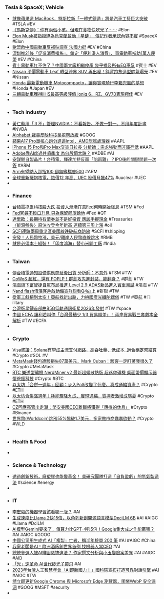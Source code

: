 ### Tesla & SpaceX; Vehicle
- [就像蘋果造 MacBook，特斯拉新「一體式鑄造」將是汽車工藝巨大突破](https://www.inside.com.tw/article/32808-gigacasting-20-tesla-reinvents-carmaking-with-quiet-breakthrough) #TSLA #EV
- [《馬斯克傳》：你有兩個小孩，但現在食物快吃光了⋯⋯](https://www.businessyee.com/article/2272-Elon-Musk-Walter-Isaacson) #Elon
- [Elon Musk被指拒絕為烏克蘭啟動「星鏈」　傳記作者承認內容不實](https://www.hk01.com/即時國際/940380/elon-musk被指拒絕為烏克蘭啟動-星鏈-傳記作者承認內容不實) #SpaceX #Elon
- [歐盟啟中國電動車反補貼調查 法國力挺](https://tw.news.yahoo.com/歐盟啟中國電動車反補貼調查-法國力挺-024112716.html) #EV #China
- [深圳推21條「促進消費措施」，鎖定「便利港人消費」、買電動車補助1萬人民幣](https://tw.news.yahoo.com/深圳推21條-促進消費措施-鎖定-便利港人消費-買電動車補助1萬人民幣-012504187.html) #EV #China
- [賓士電動車扛不住了？中國兩大廠相繼停產 幾乎擴及所有EQ車系](https://www.worldjournal.com/wj/story/121318/7444044) #賓士 #EV
- [Nissan 平價電動車 Leaf 轉型跨界 SUV 再出發！斜背跑旅造型帥氣曝光](https://auto.ltn.com.tw/news/23821/3) #EV #Nissan
- [Honda 最新電動機車 Motocompacto，讓你實現騎行李箱兜風的夢想](https://technews.tw/2023/09/15/honda-electric-scooter-motocompacto/) #Honda #Japan #EV
- [三輛電動車獲得IIHS最高等級評價 Ioniq 6、RZ、GV70表現極佳](https://www.supermoto8.com/articles/11987) #EV
-
- ### Tech Industry
- [黃仁勳用「３不」管理NVIDIA：不看報告、不做一對一、不用年度計畫](https://www.cheers.com.tw/article/article.action?id=5102322) #NVDA
- [Alphabet 裁員反映科技業招聘放緩](https://statementdog.com/news/1637) #GOOG
- [蘋果A17 Pro單核心跑分進逼Intel、AMD旗艦處理器](https://news.xfastest.com/apple/132118/apple-a17-pro-2/) #AAPL
- [iPhone 15 Pro和Pro Max交貨日拉長 分析師：需求強勁而非庫存低](https://news.cnyes.com/news/id/5326172) #AAPL
- [Adobe靠AI度過井噴季度 為何股價大跌？](https://news.cnyes.com/news/id/5326162) #ADBE #AI
- [安謀駁自製晶片！台積電、輝達加持反而「陷兩難」？IPO後的關鍵問題一次答](https://www.bnext.com.tw/article/76740/arm-china-ipo-ai-chip-tsmc-mediatek-apple) #ARM
- [Arm有望納入那指100 卻無緣標普500](https://news.cnyes.com/news/id/5326157) #ARM
- [全球重新擁抱核電，鈾價12 年高、UEC 股價月飆47%](https://technews.tw/2023/09/15/uranium-prices-hit-12-year-high-as-governments-warm-to-nuclear-power/) #uuclear #UEC
-
- ### Finance
- [台積電拖累科技股大跌 投資人漸漸在意Fed何時開始降息](https://money.udn.com/money/story/123398/7444454) #TSM #Fed
- [Fed官員不鬆口升息 只為保留迴旋餘地](https://news.cnyes.com/news/id/5325973) #Fed #QT
- [達里歐：長期持有債券並不是好投資 應該手握現金](https://news.cnyes.com/news/id/5325631) #Treasuries
- [〈能源盤後〉原油收登今年新高 連續第三周上漲](https://news.cnyes.com/news/id/5326099) #oil
- [SCFI連跌兩周重災區美國線跌破航商防線](https://www.ctee.com.tw/news/20230915701423-430503) #SCFI #shipping
- [突發！人民幣拉漲，美元/離岸人民幣直線跳水](https://www.dailyfxasia.com/cn/cmarkets/20230915-25328.html) #RMB
- [就是必須本土組裝！「印度鴻海」替小米闢工廠](https://technews.tw/2023/09/15/xiaomi-dixon-technologies/) #India
-
- ### Taiwan
- [傳台積電通知設備供應商延後出貨 分析師：不意外](https://www.wealth.com.tw/articles/993923d7-2747-45d1-83fa-74352fd9a36a) #TSM #TW
- [CoWoS 超紅，還有 FOPLP！群創攻先進封裝，能翻身？](https://finance.technews.tw/2023/09/16/innolux-foplp-fowlp/) #群創 #TW
- [鴻海旗下富智捷自駕布局推進 Level 2.9 ADAS新品進入實車測試](https://news.cnyes.com/news/id/5326000) #鴻海 #TW
- [Nand flash價漲客戶啟動備貨群聯看Q4向上](https://www.moneydj.com/kmdj/news/newsviewer.aspx?a=88aeeb52-4941-454e-932e-dd320e720bad) #群聯 #TW
- [從軍工斜槓到太空！亞航找新出路，力拚國產光纖陀螺儀](https://finance.technews.tw/2023/09/16/airasia-fog-uav-drone/) #TW #亞航 #ㄇilitary
- [台灣版星鏈首部曲B5G低軌通訊衛星2026年發射](https://www.cna.com.tw/news/ait/202309160027.aspx) #TW #space
- [中國 ECFA 讓利若叫停「台灣最糟少 1/3 貿易順差」！兩岸貿易戰三套劇本全解析](https://technews.tw/2023/09/16/trade-war-between-taiwan-and-china/) #TW #ECFA
-
- ### Crypto
- [Visa盛讚：Solana有望成主流支付網路，高吞吐量、低成本..適合穩定幣結算](https://www.blocktempo.com/visa-explains-why-it-chose-solana-as-its-payment-network/) #Crypto #SOL #V
- [MetaMask錢包遭駭損失87萬美元，Mark Cuban：駭客一定盯著我很久了](https://abmedia.io/mark-cuban-loses-870k) #Crypto #MetaMask
- [BTC 樂透型礦機 NerdMiner v2 最新超頻散熱版 超迷你礦機 桌面幣價顯示器 懷爸瘋科技](https://jonocraztech.cyberbiz.co/products/lotto-miner) #Crypto #BTC
- [以太坊「合併一週年」回顧：步入PoS改變了什麼、真成通縮資產？](https://www.blocktempo.com/coin-metrics-one-year-after-the-merge/) #Crypto #ETH
- [以太坊合併滿週年｜耗能驟降九成、實現通縮，質押者激增成隱憂](https://abmedia.io/ethereum-merge-anniversary) #Crypto #ETH
- [CZ回應高管出走潮：幣安美國CEO離職將獲得「應得的休息」](https://abmedia.io/cz-says-binance-us-ceo-departed-to-take-a-break) #Crypto #Binance
- [世界幣(Worldcoin)跳漲55%飆破1.7美元，多家做市商蠢蠢欲動？](https://www.blocktempo.com/worldcoin-soared-55-percent-surpassed/) #Crypto #WLD
-
- ### Health & Food
-
- ### Science & Technology
- [透過創新技術，廢塑膠也能變黃金！ 美研究團隊打造「自負盈虧」的氫氣製造法](https://tomorrowsci.com/tag/氫氣製造/) #science #energy
-
- ### IT
- [李宏毅的機器學習該看哪一版？](https://www.dcard.tw/f/graduate_school/p/253270395) #AI
- [生成速度比Llama 2快15倍，以色列新創開源語言模型DeciLM 6B](https://www.ithome.com.tw/news/158771) #AI #AIGC #Llama #DciLM
- [AI模型Gemini要來了，傳算力比GPT-4強5倍！Google集大成之作能贏嗎？](https://www.bnext.com.tw/article/76730/google-ai-gemini) #AI #AIGC #GOOG
- [中國公司用生成式 AI「複製」亡者，稱半年接單 200 筆](https://technews.tw/2023/09/16/china-company-uses-generative-ai-to-copy-dead-people/) #AI #AIGC #China
- [我家老闆是AI！歐洲酒廠創世界首例 找機器人當CEO](https://tw.news.yahoo.com/我家老闆是ai-歐洲酒廠創世界首例-找機器人當ceo-091327270.html) #AI
- [總統參選人被AI繪圖惡搞違法？ 作家撰文分析與小玉變臉案差異](https://news.ltn.com.tw/news/life/breakingnews/4430332) #AI #AIGC #AID
- [「光」速革命 AI世代矽光子帶飛](https://udn.com/news/story/6903/7429695) #AI
- [2023年台灣人工智慧年會「AI即新國力！」國科院宣布打造可靠對話引擎](https://tomorrowsci.com/technology/20230915_02/) #AI #AIGC #TW
- [請立即更新Google Chrome 與 Microsofr Edge 瀏覽器，圍堵WebP 安全漏洞](https://www.kocpc.com.tw/archives/510812) #GOOG #MSFT #security
-